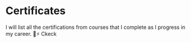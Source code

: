 # Certificates
I will list all the certifications from courses that I complete as I progress in my career. 💭⚡
Ckeck 
